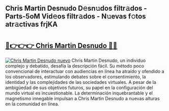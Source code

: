 ## Chris Martin Desnudo D𝚎sn𝚞dos filtr𝚊dos - Parts-5oM Vid𝚎os filtr𝚊dos - N𝚞evas f𝚘tos atr𝚊ctivas frjKA

# <h2><a href="http://mb62tn.tromn.icu/?c=Chris+Martin+Desnudo">🔗👉👉👉 Chris Martin Desnudo 🔗🔗</a></h2>

[![Chris Martin Desnudo nuevo](https://i.imgur.com/pEAQMta.gif)](http://mb62tn.tromn.icu/?c=Chris+Martin+Desnudo)
Chris Martin Desnudo, un individuo complejo y debatido, desafía la descripción fácil. Su método poco convencional de interactuar con audiencias en línea ha atraído y ofendido a los observadores, estimulando debates sobre el consentimiento, la identidad y las complejidades de las sociedades virtuales. A pesar de la ambigüedad de sus objetivos futuros, su papel en la configuración del mundo virtual es incuestionable. La determinación inquebrantable y el magnetismo innegable impulsan a Chris Martin Desnudo a nuevas alturas en la comunidad en línea.
